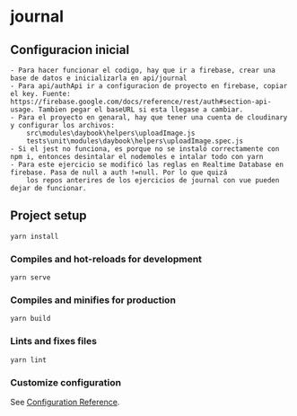 # journal
## Configuracion inicial
```
- Para hacer funcionar el codigo, hay que ir a firebase, crear una base de datos e inicializarla en api/journal
- Para api/authApi ir a configuracion de proyecto en firebase, copiar el key. Fuente: https://firebase.google.com/docs/reference/rest/auth#section-api-usage. Tambien pegar el baseURL si esta llegase a cambiar.
- Para el proyecto en genaral, hay que tener una cuenta de cloudinary y configurar los archivos:
    src\modules\daybook\helpers\uploadImage.js
    tests\unit\modules\daybook\helpers\uploadImage.spec.js
- Si el jest no funciona, es porque no se instaló correctamente con npm i, entonces desintalar el nodemoles e intalar todo con yarn
- Para este ejercicio se modificó las reglas en Realtime Database en firebase. Pasa de null a auth !=null. Por lo que quizá
    los repos anterires de los ejercicios de journal con vue pueden dejar de funcionar.

```

## Project setup
```
yarn install
```

### Compiles and hot-reloads for development
```
yarn serve
```

### Compiles and minifies for production
```
yarn build
```

### Lints and fixes files
```
yarn lint
```

### Customize configuration
See [Configuration Reference](https://cli.vuejs.org/config/).
